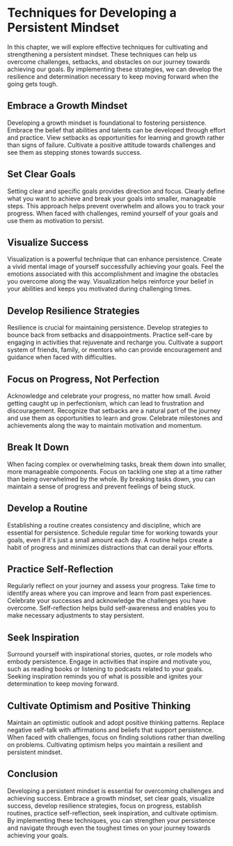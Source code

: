 Techniques for Developing a Persistent Mindset
=======================================================

In this chapter, we will explore effective techniques for cultivating and strengthening a persistent mindset. These techniques can help us overcome challenges, setbacks, and obstacles on our journey towards achieving our goals. By implementing these strategies, we can develop the resilience and determination necessary to keep moving forward when the going gets tough.

Embrace a Growth Mindset
------------------------

Developing a growth mindset is foundational to fostering persistence. Embrace the belief that abilities and talents can be developed through effort and practice. View setbacks as opportunities for learning and growth rather than signs of failure. Cultivate a positive attitude towards challenges and see them as stepping stones towards success.

Set Clear Goals
---------------

Setting clear and specific goals provides direction and focus. Clearly define what you want to achieve and break your goals into smaller, manageable steps. This approach helps prevent overwhelm and allows you to track your progress. When faced with challenges, remind yourself of your goals and use them as motivation to persist.

Visualize Success
-----------------

Visualization is a powerful technique that can enhance persistence. Create a vivid mental image of yourself successfully achieving your goals. Feel the emotions associated with this accomplishment and imagine the obstacles you overcome along the way. Visualization helps reinforce your belief in your abilities and keeps you motivated during challenging times.

Develop Resilience Strategies
-----------------------------

Resilience is crucial for maintaining persistence. Develop strategies to bounce back from setbacks and disappointments. Practice self-care by engaging in activities that rejuvenate and recharge you. Cultivate a support system of friends, family, or mentors who can provide encouragement and guidance when faced with difficulties.

Focus on Progress, Not Perfection
---------------------------------

Acknowledge and celebrate your progress, no matter how small. Avoid getting caught up in perfectionism, which can lead to frustration and discouragement. Recognize that setbacks are a natural part of the journey and use them as opportunities to learn and grow. Celebrate milestones and achievements along the way to maintain motivation and momentum.

Break It Down
-------------

When facing complex or overwhelming tasks, break them down into smaller, more manageable components. Focus on tackling one step at a time rather than being overwhelmed by the whole. By breaking tasks down, you can maintain a sense of progress and prevent feelings of being stuck.

Develop a Routine
-----------------

Establishing a routine creates consistency and discipline, which are essential for persistence. Schedule regular time for working towards your goals, even if it's just a small amount each day. A routine helps create a habit of progress and minimizes distractions that can derail your efforts.

Practice Self-Reflection
------------------------

Regularly reflect on your journey and assess your progress. Take time to identify areas where you can improve and learn from past experiences. Celebrate your successes and acknowledge the challenges you have overcome. Self-reflection helps build self-awareness and enables you to make necessary adjustments to stay persistent.

Seek Inspiration
----------------

Surround yourself with inspirational stories, quotes, or role models who embody persistence. Engage in activities that inspire and motivate you, such as reading books or listening to podcasts related to your goals. Seeking inspiration reminds you of what is possible and ignites your determination to keep moving forward.

Cultivate Optimism and Positive Thinking
----------------------------------------

Maintain an optimistic outlook and adopt positive thinking patterns. Replace negative self-talk with affirmations and beliefs that support persistence. When faced with challenges, focus on finding solutions rather than dwelling on problems. Cultivating optimism helps you maintain a resilient and persistent mindset.

Conclusion
----------

Developing a persistent mindset is essential for overcoming challenges and achieving success. Embrace a growth mindset, set clear goals, visualize success, develop resilience strategies, focus on progress, establish routines, practice self-reflection, seek inspiration, and cultivate optimism. By implementing these techniques, you can strengthen your persistence and navigate through even the toughest times on your journey towards achieving your goals.
